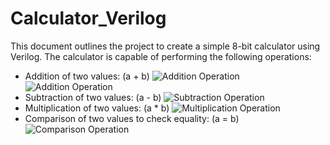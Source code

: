 # Calculator_Verilog

This document outlines the project to create a simple 8-bit calculator using Verilog. The calculator is capable of performing the following operations:

- Addition of two values: \(a + b\)
  ![Addition Operation](images/halfadder.svg)
  ![Addition Operation](images/fulladder.svg)
- Subtraction of two values: \(a - b\)
  ![Subtraction Operation](images/fullsub.svg)
- Multiplication of two values: \(a * b\)
  ![Multiplication Operation](images/multiplication.svg)
- Comparison of two values to check equality: \(a = b\)
  ![Comparison Operation](images/comparison.svg)
